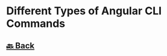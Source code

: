 <h1>Different Types of Angular CLI Commands</h1>

<h2><a href="https://github.com/sanjay9616/Angular/blob/master/README.md"> 🔙 Back</a></h2>
